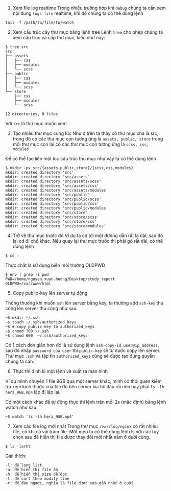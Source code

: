 1. Xem file log realtime
Trong nhiều trường hợp khi `debug` chúng ta cần xem nội dung `logs file` realtime, khi đó chúng ta có thể dùng lệnh
```
tail -f /path/to/file/to/watch
```

2. Xem cấu trúc cây thư mục bằng lệnh tree
Lệnh `tree` cho phép chúng ta xem cấu trúc và cấp thư mục, kiểu như này:
```
$ tree src
src
├── assets
│   ├── css
│   ├── modules
│   └── scss
├── public
│   ├── css
│   ├── modules
│   └── scss
└── store
    ├── css
    ├── modules
    └── scss

12 directories, 0 files
```
Với `src` là thứ mục muốn xem

3. Tạo nhiều thư mục cùng lúc
Như ở trên ta thấy có thư mục cha là src, trong đó có các thư mục con tương ứng là `assets, public, store` trong mỗi thư mục con lại có các thư mục con tương ứng là `scss, css, modules`

Để có thể tạo liền một lúc cấu trúc thu mục như vậy ta có thể dùng lệnh

```
$ mkdir -pv src/{assets,public,store}/{scss,css,modules}
mkdir: created directory 'src'
mkdir: created directory 'src/assets'
mkdir: created directory 'src/assets/scss'
mkdir: created directory 'src/assets/css'
mkdir: created directory 'src/assets/modules'
mkdir: created directory 'src/public'
mkdir: created directory 'src/public/scss'
mkdir: created directory 'src/public/css'
mkdir: created directory 'src/public/modules'
mkdir: created directory 'src/store'
mkdir: created directory 'src/store/scss'
mkdir: created directory 'src/store/css'
mkdir: created directory 'src/store/modules'
```

4. Trở về thư mục trước đó
Ví dụ ta cd tới một đường dẫn rất là dài, sau đó lại cd đi chỗ khác. Nếu quay lại thư mục trước thì phải gõ rất dài, có thể dùng lệnh
```
$ cd -
```
Thực chất là sử dụng biến môi trường OLDPWD
```
$ env | grep -i pwd
PWD=/home/nguyen.xuan.huong/Desktop/study_report
OLDPWD=/var/www/html
```

5. Copy public-key lên server tự động

Thông thường khi muốn `ssh` lên server bằng key, ta thường add `ssh-key` thủ công lên server thủ công như sau:

```
~$ mkdir ~/.ssh
~$ touch ~/.ssh/authorized_keys
~$ # copy public-key to authorized_keys
~$ chmod 700 ~/.ssh
~$ chmod 600  ~/.ssh/authorized_keys
```
Có 1 cách đơn giản hơn đó là sử dụng lệnh `ssh-copy-id user@ip_address`, sau đó nhập `password của user` thì `public-key` sẽ tự được copy lên server. Thư mục `.ssh` và tập tin `authorized_keys` cũng sẽ được tạo đúng quyền chúng ta cần.

6. Thực thi định kì một lệnh và xuất ra màn hình

Ví dụ mình chuyển 1 file 9GB qua một server khác, mình có thói quen kiểm tra xem kích thước của file đó bên server kia tới đâu rồi nên hay phải `ls -lh hera_9GB.mp4` lặp đi lặp lại.

Có một cách khác để tự động thực thi lệnh trên mỗi 2s (mặc định) bằng lệnh watch như sau:

```
~$ watch 'ls -lh hera_9GB.mp4'
```

7. Xem các file log mới nhất
Trong thư mục `/var/log/nginx` có rất nhiều file, có khi cả vài trăm file. Một mẹo ta có thể dùng lệnh ls với các tùy chọn sau để hiển thị file được thay đổi mới nhất nằm ở dưới cùng.

```
$ ls -larht
```

Giải thích:
```
-l: để long list
-a: để hiển thị file ẩn
-h: để hiển thị size dễ đọc
-t: để sort theo modify time
-r: để đảo ngược, nghĩa là file được sửa gần nhất ở cuối
```
